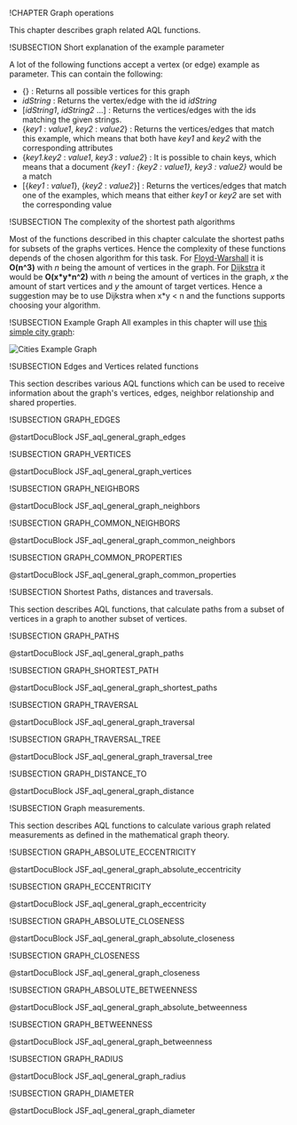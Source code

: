 !CHAPTER Graph operations

This chapter describes graph related AQL functions.

!SUBSECTION Short explanation of the example parameter

A lot of the following functions accept a vertex (or edge) example as parameter. This can contain the following: 

* {}                : Returns all possible vertices for this graph
* *idString*        : Returns the vertex/edge with the id *idString*
* [*idString1*, *idString2* ...] : Returns the vertices/edges with the ids matching the given strings. 
* {*key1* : *value1*, *key2* : *value2*} : Returns the vertices/edges that match this example, which means that both have *key1* and *key2* with the corresponding attributes
* {*key1.key2* : *value1*, *key3* : *value2*} : It is possible to chain keys, which means that a document *{key1 : {key2 : value1}, key3 : value2}* would be a match
* [{*key1* : *value1*}, {*key2* : *value2*}] : Returns the vertices/edges that match one of the examples, which means that either *key1* or *key2* are set with the corresponding value

!SUBSECTION The complexity of the shortest path algorithms

Most of the functions described in this chapter calculate the shortest paths for subsets of the graphs vertices.
Hence the complexity of these functions depends of the chosen algorithm for this task. For
[Floyd-Warshall](http://en.wikipedia.org/wiki/Floyd%E2%80%93Warshall_algorithm) it is **O(n^3)**
with *n* being the amount of vertices in the graph. For
[Dijkstra](http://en.wikipedia.org/wiki/Dijkstra's_algorithm) it would be **O(x\*y\*n^2)** with *n* being
the amount of vertices in the graph, *x* the amount of start vertices and *y* the amount of
target vertices. Hence a suggestion may be to use Dijkstra when x\*y < n and the functions supports choosing your algorithm.

!SUBSECTION Example Graph
All examples in this chapter will use [this simple city graph](../Graphs/README.md#the-city-graph):

![Cities Example Graph](../Graphs/cities_graph.png)

!SUBSECTION Edges and Vertices related functions

This section describes various AQL functions which can be used to receive information about the graph's vertices, edges, neighbor relationship and shared properties.

!SUBSECTION GRAPH_EDGES
<!-- js/server/modules/org/arangodb/aql.js -->

@startDocuBlock JSF_aql_general_graph_edges

!SUBSECTION GRAPH_VERTICES
<!-- js/server/modules/org/arangodb/aql.js -->

@startDocuBlock JSF_aql_general_graph_vertices

!SUBSECTION GRAPH_NEIGHBORS
<!-- js/server/modules/org/arangodb/aql.js -->

@startDocuBlock JSF_aql_general_graph_neighbors

!SUBSECTION GRAPH_COMMON_NEIGHBORS
<!-- js/server/modules/org/arangodb/aql.js -->

@startDocuBlock JSF_aql_general_graph_common_neighbors

!SUBSECTION GRAPH_COMMON_PROPERTIES
<!-- js/server/modules/org/arangodb/aql.js -->

@startDocuBlock JSF_aql_general_graph_common_properties

!SUBSECTION Shortest Paths, distances and traversals.
<!-- js/server/modules/org/arangodb/aql.js -->

This section describes AQL functions, that calculate paths from a subset of vertices in a graph to another subset of vertices.

!SUBSECTION GRAPH_PATHS
<!-- js/server/modules/org/arangodb/aql.js -->

@startDocuBlock JSF_aql_general_graph_paths

!SUBSECTION GRAPH_SHORTEST_PATH
<!-- js/server/modules/org/arangodb/aql.js -->

@startDocuBlock JSF_aql_general_graph_shortest_paths

!SUBSECTION GRAPH_TRAVERSAL
<!-- js/server/modules/org/arangodb/aql.js -->

@startDocuBlock JSF_aql_general_graph_traversal

!SUBSECTION GRAPH_TRAVERSAL_TREE
<!-- js/server/modules/org/arangodb/aql.js -->

@startDocuBlock JSF_aql_general_graph_traversal_tree

!SUBSECTION GRAPH_DISTANCE_TO
<!-- js/server/modules/org/arangodb/aql.js -->

@startDocuBlock JSF_aql_general_graph_distance

!SUBSECTION Graph measurements.
<!-- js/server/modules/org/arangodb/aql.js -->

This section describes AQL functions to calculate various graph related measurements as defined in the mathematical graph theory.

!SUBSECTION GRAPH_ABSOLUTE_ECCENTRICITY
<!-- js/server/modules/org/arangodb/aql.js -->

@startDocuBlock JSF_aql_general_graph_absolute_eccentricity

!SUBSECTION GRAPH_ECCENTRICITY
<!-- js/server/modules/org/arangodb/aql.js -->

@startDocuBlock JSF_aql_general_graph_eccentricity

!SUBSECTION GRAPH_ABSOLUTE_CLOSENESS
<!-- js/server/modules/org/arangodb/aql.js -->

@startDocuBlock JSF_aql_general_graph_absolute_closeness

!SUBSECTION GRAPH_CLOSENESS
<!-- js/server/modules/org/arangodb/aql.js -->

@startDocuBlock JSF_aql_general_graph_closeness

!SUBSECTION GRAPH_ABSOLUTE_BETWEENNESS
<!-- js/server/modules/org/arangodb/aql.js -->

@startDocuBlock JSF_aql_general_graph_absolute_betweenness

!SUBSECTION GRAPH_BETWEENNESS
<!-- js/server/modules/org/arangodb/aql.js -->

@startDocuBlock JSF_aql_general_graph_betweenness

!SUBSECTION GRAPH_RADIUS
<!-- js/server/modules/org/arangodb/aql.js -->

@startDocuBlock JSF_aql_general_graph_radius

!SUBSECTION GRAPH_DIAMETER
<!-- js/server/modules/org/arangodb/aql.js -->

@startDocuBlock JSF_aql_general_graph_diameter

